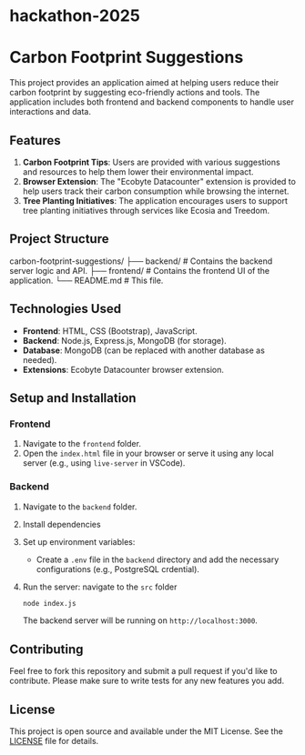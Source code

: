 # hackathon-2025
# Carbon Footprint Suggestions

This project provides an application aimed at helping users reduce their carbon footprint by suggesting eco-friendly actions and tools. The application includes both frontend and backend components to handle user interactions and data.

## Features

1. **Carbon Footprint Tips**: Users are provided with various suggestions and resources to help them lower their environmental impact.
2. **Browser Extension**: The "Ecobyte Datacounter" extension is provided to help users track their carbon consumption while browsing the internet.
3. **Tree Planting Initiatives**: The application encourages users to support tree planting initiatives through services like Ecosia and Treedom.

## Project Structure
carbon-footprint-suggestions/
├── backend/            # Contains the backend server logic and API.
├── frontend/           # Contains the frontend UI of the application.
└── README.md           # This file.

## Technologies Used

- **Frontend**: HTML, CSS (Bootstrap), JavaScript.
- **Backend**: Node.js, Express.js, MongoDB (for storage).
- **Database**: MongoDB (can be replaced with another database as needed).
- **Extensions**: Ecobyte Datacounter browser extension.

## Setup and Installation

### Frontend

1. Navigate to the `frontend` folder.
2. Open the `index.html` file in your browser or serve it using any local server (e.g., using `live-server` in VSCode).

### Backend

1. Navigate to the `backend` folder.
2. Install dependencies

3. Set up environment variables:
    - Create a `.env` file in the `backend` directory and add the necessary configurations (e.g., PostgreSQL crdential).
4. Run the server:
navigate to the `src` folder
    ```bash
    node index.js
    ```
    The backend server will be running on `http://localhost:3000`.

## Contributing

Feel free to fork this repository and submit a pull request if you'd like to contribute. Please make sure to write tests for any new features you add.

## License

This project is open source and available under the MIT License. See the [LICENSE](LICENSE) file for details.